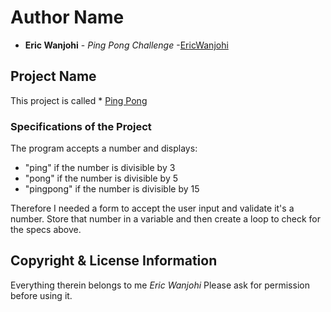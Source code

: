 # Author Name
* **Eric Wanjohi** - *Ping Pong Challenge* -[EricWanjohi](https://github.com/EricWanjohi)
## Project Name
This project is called * [Ping Pong](https://ericwanjohi.github.io/Ping/)
### Specifications of the Project
The program accepts a number and displays:
* "ping" if the number is divisible by 3
* "pong" if the number is divisible by 5
* "pingpong" if the number is divisible by 15

Therefore I needed a form to accept the user input and validate it's a number.
Store that number in a variable and then create a loop to check for the specs above.
## Copyright & License Information
Everything therein belongs to me *Eric Wanjohi* Please ask for permission before using it.
